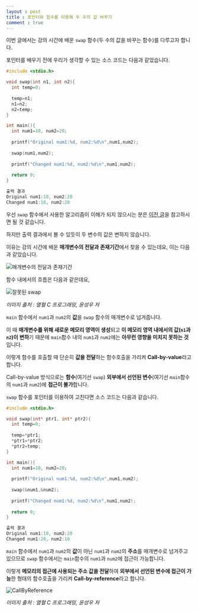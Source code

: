 ```yaml
---
layout : post
title : 포인터와 함수를 이용해 두 수의 값 바꾸기
comment : true
---
```


이번 글에서는 강의 시간에 배운 `swap` 함수(두 수의 값을 바꾸는 함수)를 다루고자 합니다.

포인터를 배우기 전에 우리가 생각할 수 있는 소스 코드는 다음과 같았습니다.

```c
#include <stdio.h>

void swap(int n1, int n2){
  int temp=0;
  
  temp=n1;
  n1=n2;
  n2=temp;
}

int main(){
  int num1=10, num2=20;
  
  printf("Original num1:%d, num2:%d\n",num1,num2);
  
  swap(num1,num2);
  
  printf("Changed num1:%d, num2:%d\n",num1,num2);
  
  return 0;
}
```

```c
출력 결과
Original num1:10, num2:20
Changed num1:10, num2:20
```
우선 `swap` 함수에서 사용한 알고리즘이 이해가 되지 않으시는 분은 [이전 글](https://const17.github.io/5-swap/)을 참고하시면 될 것 같습니다.

하지만 출력 결과에서 볼 수 있듯이 두 변수의 값은 변하지 않습니다.

이유는 강의 시간에 배운 **매개변수의 전달과 존재기간**에서 찾을 수 있는데요, 이는 다음과 같았습니다.

![매개변수의 전달과 존재기간](/const17.github.io/images/swapUsingPointer.png)

함수 내에서의 흐름은 다음과 같은데요,

![잘못된 swap](/const17.github.io/images/swapUsingPointer2.png)

*이미지 출처 : 열혈 C 프로그래밍, 윤성우 저*

`main` 함수에서 `num1`과 `num2`의 **값**을 `swap` 함수의 매개변수로 넘겨줍니다.

이 때 **매개변수를 위해 새로운 메모리 영역이 생성**되고 **이 메모리 영역 내에서의 값(`n1`과 `n2`)이 변하**기 때문에 `main`함수 내의 `num1`과 `num2`에는 **아무런 영향을 미치지 못하는 것**입니다.

이렇게 함수를 호출할 때 단순히 **값을 전달**하는 함수호출을 가리켜 **Call-by-value**라고 합니다.

Call-by-value 방식으로는 **함수**(여기선 `swap`) **외부에서 선언된 변수**(여기선 `main`함수의 `num1`과 `num2`)에 **접근이 불가**합니다.

`swap` 함수를 포인터를 이용하여 고친다면 소스 코드는 다음과 같습니다.

```c
#include <stdio.h>

void swap(int* ptr1, int* ptr2){
  int temp=0;
  
  temp=*ptr1;
  *ptr1=*ptr2;
  *ptr2=temp;
}

int main(){
  int num1=10, num2=20;
  
  printf("Original num1:%d, num2:%d\n",num1,num2);
  
  swap(&num1,&num2);
  
  printf("Changed num1:%d, num2:%d\n",num1,num2);
  
  return 0;
}

```

```c
출력 결과
Original num1:10, num2:20
Changed num1:20, num2:10
```

`main` 함수에서 `num1`과 `num2`의 **값**이 아닌 `num1`과 `num2`의 **주소**를 매개변수로 넘겨주고 있으므로 `swap` 함수에서는 `main`함수의 `num1`과 `num2`에 접근이 가능합니다.

이렇게 **메모리의 접근에 사용되는 주소 값을 전달**하여 **외부에서 선언된 변수에 접근이 가능**한 형태의 함수호출을 가리켜 **Call-by-reference**라고 합니다.

![CallByReference](/const17.github.io/images/swapUsingPointer3.png)


*이미지 출처 : 열혈 C 프로그래밍, 윤성우 저*
